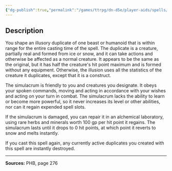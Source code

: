 ```yaml
---
{"dg-publish":true,"permalink":"/games/ttrpg/dn-d5e/player-aids/spells/level-7/simulacrum/","tags":["TTRPG/DND/5e","verbal","somatic","material","Spell"],"noteIcon":""}
---
```



## Description
You shape an illusory duplicate of one beast or humanoid that is within range for the entire casting time of the spell.
The duplicate is a creature, partially real and formed from ice or snow, and it can take actions and otherwise be affected as a normal creature.
It appears to be the same as the original, but it has half the creature's hit point maximum and is formed without any equipment.
Otherwise, the illusion uses all the statistics of the creature it duplicates, except that it is a construct.

The simulacrum is friendly to you and creatures you designate.
It obeys your spoken commands, moving and acting in accordance with your wishes and acting on your turn in combat.
The simulacrum lacks the ability to learn or become more powerful, so it never increases its level or other abilities, nor can it regain expended spell slots.

If the simulacrum is damaged, you can repair it in an alchemical laboratory, using rare herbs and minerals worth 100 gp per hit point it regains.
The simulacrum lasts until it drops to 0 hit points, at which point it reverts to snow and melts instantly.

If you cast this spell again, any currently active duplicates you created with this spell are instantly destroyed.

---

**Sources:** PHB, page 276
